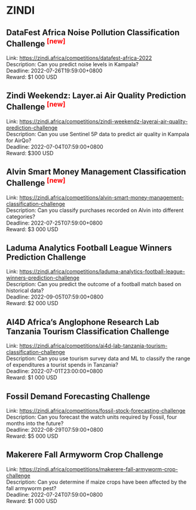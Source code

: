 # ZINDI



## DataFest Africa Noise Pollution Classification Challenge <sup style="color:red">[new]<sup>  

Link: https://zindi.africa/competitions/datafest-africa-2022  
Description: Can you predict noise levels in Kampala?  
Deadline: 2022-07-26T19:59:00+0800  
Reward: $1 000 USD  


## Zindi Weekendz: Layer.ai Air Quality Prediction Challenge <sup style="color:red">[new]<sup>  

Link: https://zindi.africa/competitions/zindi-weekendz-layerai-air-quality-prediction-challenge  
Description: Can you use Sentinel 5P data to predict air quality in Kampala for AirQo?  
Deadline: 2022-07-04T07:59:00+0800  
Reward: $300 USD  


## Alvin Smart Money Management Classification Challenge <sup style="color:red">[new]<sup>  

Link: https://zindi.africa/competitions/alvin-smart-money-management-classification-challenge  
Description: Can you classify purchases recorded on Alvin into different categories?  
Deadline: 2022-07-25T07:59:00+0800  
Reward: $3 000 USD  


## Laduma Analytics Football League Winners Prediction Challenge

Link: https://zindi.africa/competitions/laduma-analytics-football-league-winners-prediction-challenge  
Description: Can you predict the outcome of a football match based on historical data?  
Deadline: 2022-09-05T07:59:00+0800  
Reward: $2 000 USD  


## AI4D Africa’s Anglophone Research Lab Tanzania Tourism Classification Challenge

Link: https://zindi.africa/competitions/ai4d-lab-tanzania-tourism-classification-challenge  
Description: Can you use tourism survey data and ML to classify the range of expenditures a tourist spends in Tanzania?  
Deadline: 2022-07-01T23:00:00+0800  
Reward: $1 000 USD  


## Fossil Demand Forecasting Challenge

Link: https://zindi.africa/competitions/fossil-stock-forecasting-challenge  
Description: Can you forecast the watch units required by Fossil, four months into the future?  
Deadline: 2022-08-29T07:59:00+0800  
Reward: $5 000 USD  


## Makerere Fall Armyworm Crop Challenge

Link: https://zindi.africa/competitions/makerere-fall-armyworm-crop-challenge  
Description: Can you determine if maize crops have been affected by the fall armyworm pest?  
Deadline: 2022-07-24T07:59:00+0800  
Reward: $1 000 USD  

